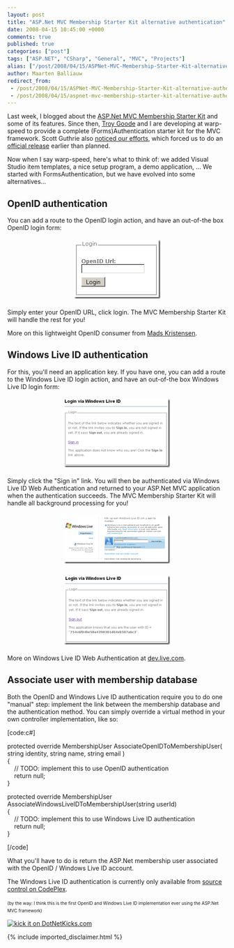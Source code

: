 ```yaml
---
layout: post
title: "ASP.Net MVC Membership Starter Kit alternative authentication"
date: 2008-04-15 10:45:00 +0000
comments: true
published: true
categories: ["post"]
tags: ["ASP.NET", "CSharp", "General", "MVC", "Projects"]
alias: ["/post/2008/04/15/ASPNet-MVC-Membership-Starter-Kit-alternative-authentication.aspx", "/post/2008/04/15/aspnet-mvc-membership-starter-kit-alternative-authentication.aspx"]
author: Maarten Balliauw
redirect_from:
 - /post/2008/04/15/ASPNet-MVC-Membership-Starter-Kit-alternative-authentication.aspx
 - /post/2008/04/15/aspnet-mvc-membership-starter-kit-alternative-authentication.aspx
---
```

<p>
Last week, I blogged about the <a href="/post/2008/04/ASPNet-MVC-Membership-Starter-Kit.aspx" target="_blank">ASP.Net MVC Membership Starter Kit</a> and some of its features. Since then, <a href="http://www.squaredroot.com/post/2008/04/MVC-Membership-Starter-Kit.aspx" target="_blank">Troy Goode</a> and I are developing at warp-speed to provide a complete (Forms)Authentication starter kit for the MVC framework. Scott Guthrie also <a href="http://weblogs.asp.net/scottgu/archive/2008/04/11/april-11th-links-asp-net-asp-net-ajax-asp-net-mvc-visual-studio-silverlight.aspx" target="_blank">noticed our efforts</a>, which forced us to do an <a href="http://www.squaredroot.com/post/2008/04/MVC-Membership-Starter-Kit-11.aspx" target="_blank">official release</a> earlier than planned. 
</p>
<p>
Now when I say warp-speed, here&#39;s what to think of: we added Visual Studio item templates, a nice setup program, a demo application, ... We started with FormsAuthentication, but we have evolved into some alternatives... 
</p>
<h2>OpenID authentication</h2>
<p>
You can add a route to the OpenID login action, and have an out-of-the box OpenID login form: 
</p>
<p align="center">
<img style="margin: 5px; border: 0px" src="/images/WindowsLiveWriter/ASP.NetMVCMembershipStarterKitalternativ_9296/image_9.png" border="0" alt="OpenID login" width="199" height="136" /> 
</p>
<p>
Simply enter your OpenID URL, click login. The MVC Membership Starter Kit will handle the rest for you! 
</p>
<p>
More on this lightweight OpenID consumer from <a href="http://blog.madskristensen.dk/post/OpenID-implementation-in-Csharp-and-ASPNET.aspx" target="_blank">Mads Kristensen</a>. 
</p>
<h2>Windows Live ID authentication</h2>
<p>
For this, you&#39;ll need an application key. If you have one, you can add a route to the Windows Live ID login action, and have an out-of-the box Windows Live ID login form: 
</p>
<p align="center">
<a href="/images/WindowsLiveWriter/ASP.NetMVCMembershipStarterKitalternativ_9296/image_4.png"><img style="margin: 5px; border: 0px" src="/images/WindowsLiveWriter/ASP.NetMVCMembershipStarterKitalternativ_9296/image_thumb_1.png" border="0" alt="WLL login" width="244" height="158" /></a> 
</p>
<p>
Simply click the &quot;Sign in&quot; link. You will then be authenticated via Windows Live ID Web Authentication and returned to your ASP.Net MVC application when the authentication succeeds. The MVC Membership Starter Kit will handle all background processing for you! 
</p>
<p align="center">
<a href="/images/WindowsLiveWriter/ASP.NetMVCMembershipStarterKitalternativ_9296/image_6.png"><img style="margin: 5px; border: 0px" src="/images/WindowsLiveWriter/ASP.NetMVCMembershipStarterKitalternativ_9296/image_thumb_2.png" border="0" alt="WLL login" width="244" height="112" /></a> 
</p>
<p align="center">
<a href="/images/WindowsLiveWriter/ASP.NetMVCMembershipStarterKitalternativ_9296/image_8.png"><img style="margin: 5px; border: 0px" src="/images/WindowsLiveWriter/ASP.NetMVCMembershipStarterKitalternativ_9296/image_thumb_3.png" border="0" alt="WLL login" width="244" height="159" /></a> 
</p>
<p>
More on Windows Live ID Web Authentication at <a href="http://dev.live.com/liveid/" target="_blank">dev.live.com</a>. 
</p>
<h2>Associate user with membership database</h2>
<p>
Both the OpenID and Windows Live ID authentication require you to do one &quot;manual&quot; step: implement the link between the membership database and the authentication method. You can simply override a virtual method in your own controller implementation, like so: 
</p>
<p>
[code:c#] 
</p>
<p>
protected override MembershipUser AssociateOpenIDToMembershipUser( string identity, string name, string email )<br />
{<br />
&nbsp;&nbsp;&nbsp; // TODO: implement this to use OpenID authentication<br />
&nbsp;&nbsp;&nbsp; return null;<br />
} 
</p>
<p>
protected override MembershipUser AssociateWindowsLiveIDToMembershipUser(string userId)<br />
{<br />
&nbsp;&nbsp;&nbsp; // TODO: implement this to use Windows Live ID authentication<br />
&nbsp;&nbsp;&nbsp; return null;<br />
} 
</p>
<p>
[/code] 
</p>
<p>
What you&#39;ll have to do is return the ASP.Net membership user associated with the OpenID / Windows Live ID account. 
</p>
<p>
The Windows Live ID authentication is currently only available from <a href="http://www.codeplex.com/MvcMembership/SourceControl/ListDownloadableCommits.aspx" target="_blank">source control on CodePlex</a>. 
</p>
<p>
<font size="1">(by the way: I think this is the first OpenID and Windows Live ID implementation ever using the ASP.Net MVC framework)</font>
</p>
<p>
<a href="http://www.dotnetkicks.com/kick/?url=/post/2008/04/ASPNet-MVC-Membership-Starter-Kit-alternative-authentication.aspx&amp;title=ASP.Net MVC Membership Starter Kit alternative authentication"><img src="http://www.dotnetkicks.com/Services/Images/KickItImageGenerator.ashx?url=/post/2008/04/ASPNet-MVC-Membership-Starter-Kit-alternative-authentication.aspx" border="0" alt="kick it on DotNetKicks.com" width="82" height="18" /> </a>
</p>


{% include imported_disclaimer.html %}

